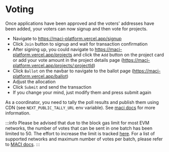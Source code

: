 # Voting

Once applications have been approved and the voters' addresses have been added, your voters can now signup and then vote for projects.

- Navigate to https://maci-platform.vercel.app/signup
- Click `Join` button to signup and wait for transaction confirmation
- After signing up, you could navigate to https://maci-platform.vercel.app/projects and click the `Add` button on the project card or add your vote amount in the project details page (https://maci-platform.vercel.app/projects/:projectId)
- Click `Ballot` on the navbar to navigate to the ballot page (https://maci-platform.vercel.app/ballot)
- Adjust the allocation
- Click `Submit` and send the transaction
- If you change your mind, just modify them and press submit again

As a coordinator, you need to tally the poll results and publish them using CDN (see `NEXT_PUBLIC_TALLY_URL` env variable). See [maci docs](https://maci.pse.dev/docs/integrating#poll-finalization) for more information.

:::info
Please be advised that due to the block gas limit for most EVM networks, the number of votes that can be sent in one batch has been limited to 50. The effort to increase the limit is tracked [here](https://github.com/privacy-scaling-explorations/maci-platform/issues/31). For a list of supported networks and maximum number of votes per batch, please refer to [MACI docs](https://maci.pse.dev/docs/developers-references/smart-contracts/SupportedNetworks).
:::
